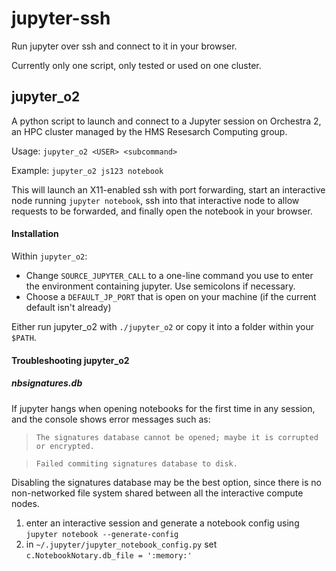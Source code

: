 # jupyter-ssh
Run jupyter over ssh and connect to it in your browser.

Currently only one script, only tested or used on one cluster.

## jupyter_o2
A python script to launch and connect to a Jupyter session on Orchestra 2, an HPC cluster managed by the HMS Resesarch Computing group.

Usage: `jupyter_o2 <USER> <subcommand>`

Example: `jupyter_o2 js123 notebook`

This will launch an X11-enabled ssh with port forwarding, start an interactive node running `jupyter notebook`, ssh into that interactive node to allow requests to be forwarded, and finally open the notebook in your browser.

#### Installation
Within `jupyter_o2`:
- Change `SOURCE_JUPYTER_CALL` to a one-line command you use to enter the environment containing jupyter. Use semicolons if necessary.
- Choose a `DEFAULT_JP_PORT` that is open on your machine (if the current default isn't already)

Either run jupyter_o2 with `./jupyter_o2` or copy it into a folder within your `$PATH`. 

#### Troubleshooting jupyter_o2
##### nbsignatures.db
If jupyter hangs when opening notebooks for the first time in any session, and the console shows error messages such as:
  > `The signatures database cannot be opened; maybe it is corrupted or encrypted.` 
  
  > `Failed commiting signatures database to disk.`

  Disabling the signatures database may be the best option, since there is no non-networked file system shared between all the interactive compute nodes.
  
  1. enter an interactive session and generate a notebook config using
   `jupyter notebook --generate-config`
  2. in `~/.jupyter/jupyter_notebook_config.py` set `c.NotebookNotary.db_file = ':memory:'`

